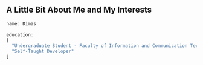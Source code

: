 ## A Little Bit About Me and My Interests
```rust
name: Dimas  

education: 
[  
  "Undergraduate Student - Faculty of Information and Communication Technology, Universitas Nasional Jakarta",
  "Self-Taught Developer"
]

